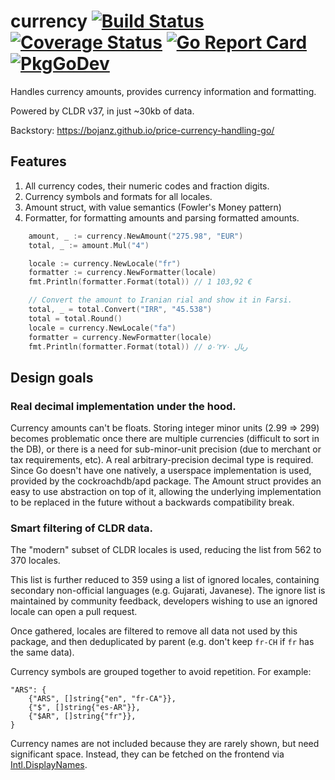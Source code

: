 # currency [![Build Status](https://travis-ci.org/bojanz/currency.png?branch=master)](https://travis-ci.org/bojanz/currency) [![Coverage Status](https://coveralls.io/repos/github/bojanz/currency/badge.svg?branch=master)](https://coveralls.io/github/bojanz/currency?branch=master) [![Go Report Card](https://goreportcard.com/badge/github.com/bojanz/currency)](https://goreportcard.com/report/github.com/bojanz/currency) [![PkgGoDev](https://pkg.go.dev/badge/github.com/bojanz/currency)](https://pkg.go.dev/github.com/bojanz/currency)

Handles currency amounts, provides currency information and formatting.

Powered by CLDR v37, in just ~30kb of data.

Backstory: https://bojanz.github.io/price-currency-handling-go/

## Features

1. All currency codes, their numeric codes and fraction digits.
2. Currency symbols and formats for all locales.
3. Amount struct, with value semantics (Fowler's Money pattern)
4. Formatter, for formatting amounts and parsing formatted amounts.

```go
    amount, _ := currency.NewAmount("275.98", "EUR")
    total, _ := amount.Mul("4")

    locale := currency.NewLocale("fr")
    formatter := currency.NewFormatter(locale)
    fmt.Println(formatter.Format(total)) // 1 103,92 €

    // Convert the amount to Iranian rial and show it in Farsi.
    total, _ = total.Convert("IRR", "45.538")
    total = total.Round()
    locale = currency.NewLocale("fa")
    formatter = currency.NewFormatter(locale)
    fmt.Println(formatter.Format(total)) // ‎ریال ۵۰٬۲۷۰
```

## Design goals

### Real decimal implementation under the hood.

Currency amounts can't be floats. Storing integer minor units (2.99 => 299)
becomes problematic once there are multiple currencies (difficult to sort in the
DB), or there is a need for sub-minor-unit precision (due to merchant or tax
requirements, etc). A real arbitrary-precision decimal type is required. Since
Go doesn't have one natively, a userspace implementation is used, provided by
the cockroachdb/apd package. The Amount struct provides an easy to use
abstraction on top of it, allowing the underlying implementation to be replaced
in the future without a backwards compatibility break.

### Smart filtering of CLDR data.

The "modern" subset of CLDR locales is used, reducing the list from 562 to 370 locales.

This list is further reduced to 359 using a list of ignored locales, containing
secondary non-official languages (e.g. Gujarati, Javanese). The ignore list
is maintained by community feedback, developers wishing to use an ignored locale
can open a pull request.

Once gathered, locales are filtered to remove all data not used by this package,
and then deduplicated by parent (e.g. don't keep `fr-CH` if `fr` has the
same data).

Currency symbols are grouped together to avoid repetition. For example:

    "ARS": {
        {"ARS", []string{"en", "fr-CA"}},
        {"$", []string{"es-AR"}},
        {"$AR", []string{"fr"}},
    }

Currency names are not included because they are rarely shown, but need
significant space. Instead, they can be fetched on the frontend via [Intl.DisplayNames](https://developer.mozilla.org/en-US/docs/Web/JavaScript/Reference/Global_Objects/Intl/DisplayNames).
